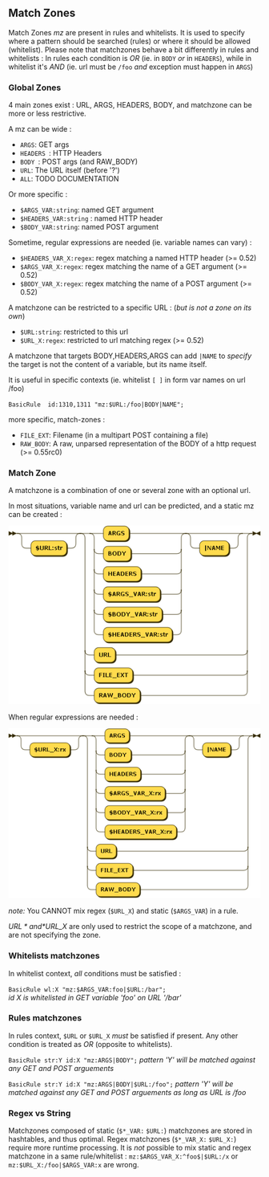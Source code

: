 ## Match Zones

Match Zones *mz* are present in rules and whitelists. It is used to specify where a pattern should be searched (rules) or where it should be allowed (whitelist).
Please note that matchzones behave a bit differently in rules and whitelists : In rules each condition is *OR* (ie. in `BODY` _or_ in `HEADERS`), 
while in whitelist it's *AND* (ie. url must be `/foo` _and_ exception must happen in `ARGS`)

### Global Zones

4 main zones exist : URL, ARGS, HEADERS, BODY, and matchzone can be more or less restrictive.

A mz can be wide :

- `ARGS`: GET args
- `HEADERS `: HTTP Headers 
- `BODY `: POST args (and RAW_BODY)
- `URL`: The URL itself (before '?') 
- `ALL`: TODO DOCUMENTATION

Or more specific :

- `$ARGS_VAR:string`: named GET argument 
- `$HEADERS_VAR:string` : named HTTP header 
- `$BODY_VAR:string`: named POST argument 

Sometime, regular expressions are needed (ie. variable names can vary) :

- `$HEADERS_VAR_X:regex`: regex matching a named HTTP header (>= 0.52)
- `$ARGS_VAR_X:regex`: regex matching the name of a GET argument (>= 0.52)
- `$BODY_VAR_X:regex`: regex matching the name of a POST argument (>= 0.52)

A matchzone can be restricted to a specific URL :
(_but is not a zone on its own_)

- `$URL:string`: restricted to this url
- `$URL_X:regex`: restricted to url matching regex (>= 0.52)


A matchzone that targets BODY,HEADERS,ARGS can add `|NAME` to *specify* the target is not 
the content of a variable, but its name itself. 

It is useful in specific contexts (ie. whitelist `[ ]` in form var names on url /foo)

`BasicRule  id:1310,1311 "mz:$URL:/foo|BODY|NAME";`


more specific, match-zones :
- `FILE_EXT`: Filename (in a multipart POST containing a file)
- `RAW_BODY`: A raw, unparsed representation of the BODY of a http request (>= 0.55rc0)



### Match Zone

A matchzone is a combination of one or several zone with an optional url.

In most situations, variable name and url can be predicted, and a static mz can be created :

![StaticMatchZone](Images/mz_str.png)

When regular expressions are needed :

![StaticMatchZone](Images/mz_rx.png)

*note:* You CANNOT mix regex (`$URL_X`) and static (`$ARGS_VAR`) in a rule.

*$URL* and *$URL_X* are only used to restrict the scope of a matchzone, and are not specifying the zone.

### Whitelists matchzones

In whitelist context, *all* conditions must be satisfied :

`BasicRule wl:X "mz:$ARGS_VAR:foo|$URL:/bar";` \
_id X is whitelisted in GET variable 'foo' on URL '/bar'_

### Rules matchzones

In rules context, `$URL` or `$URL_X` *must* be satisfied if present. Any other condition is treated as *OR* (opposite to whitelists).

`BasicRule str:Y id:X "mz:ARGS|BODY";`
_pattern 'Y' will be matched against *any* GET and POST arguements_

`BasicRule str:Y id:X "mz:ARGS|BODY|$URL:/foo";`
_pattern 'Y' will be matched against *any* GET and POST arguements as long as URL is /foo_

### Regex vs String

Matchzones composed of static (`$*_VAR:` `$URL:`) matchzones are stored in hashtables, and thus optimal. 
Regex matchzones (`$*_VAR_X:` `$URL_X:`) require more runtime processing. 
It is *not* possible to mix static and regex matchzone in a same rule/whitelist : `mz:$ARGS_VAR_X:^foo$|$URL:/x` or `mz:$URL_X:/foo|$ARGS_VAR:x` are wrong.
